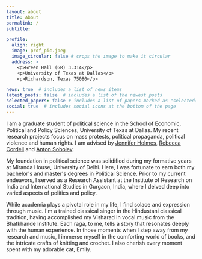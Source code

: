 ```yaml
---
layout: about
title: About
permalink: /
subtitle: 

profile:
  align: right
  image: prof_pic.jpeg
  image_circular: false # crops the image to make it circular
  address: >
    <p>Green Hall (GR) 3.314</p>
    <p>University of Texas at Dallas</p>
    <p>Richardson, Texas 75080</p>

news: true  # includes a list of news items
latest_posts: false  # includes a list of the newest posts
selected_papers: false # includes a list of papers marked as "selected={true}"
social: true  # includes social icons at the bottom of the page
---
```


I am a graduate student of political science in the School of Economic, Political and Policy Sciences, University of Texas at Dallas. My recent research projects focus on mass protests, political propaganda, political violence and human rights. I am advised by [Jennifer Holmes](https://personal.utdallas.edu/~jholmes/), [Rebecca Cordell](http://www.rebeccacordell.com/) and [Anton Sobolev](https://asobolev.com/). 

My foundation in political science was solidified during my formative years at Miranda House, University of Delhi. Here, I was fortunate to earn both my bachelor's and master's degrees in Political Science. Prior to my current endeavors, I served as a Research Assistant at the Institute of Research on India and International Studies in Gurgaon, India, where I delved deep into varied aspects of politics and policy.

While academia plays a pivotal role in my life, I find solace and expression through music. I'm a trained classical singer in the Hindustani classical tradition, having accomplished my Visharad in vocal music from the Bhatkhande Institute. Each raga, to me, tells a story that resonates deeply with the human experience. In those moments when I step away from my research and music, I immerse myself in the comforting world of books, and the intricate crafts of knitting and crochet. I also cherish every moment spent with my adorable cat, Emily. 
